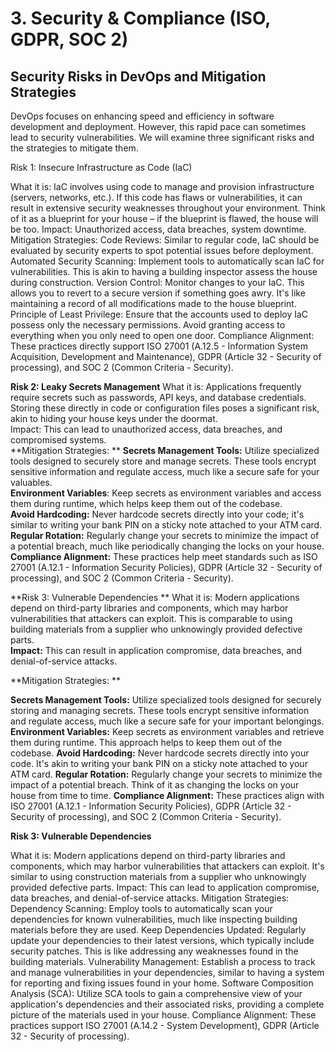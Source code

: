 <h1>3. Security & Compliance (ISO, GDPR, SOC 2)</h1>
 <h2>Security Risks in DevOps and Mitigation Strategies</h2>
 
DevOps focuses on enhancing speed and efficiency in software development and deployment. However, this rapid pace can sometimes lead to security vulnerabilities. We will examine three significant risks and the strategies to mitigate them.

Risk 1: Insecure Infrastructure as Code (IaC)

What it is: IaC involves using code to manage and provision infrastructure (servers, networks, etc.). If this code has flaws or vulnerabilities, it can result in extensive security weaknesses throughout your environment. Think of it as a blueprint for your house – if the blueprint is flawed, the house will be too.
  Impact: Unauthorized access, data breaches, system downtime.
  Mitigation Strategies:
    Code Reviews: Similar to regular code, IaC should be evaluated by security experts to spot potential issues before deployment.
      Automated Security Scanning: Implement tools to automatically scan IaC for vulnerabilities. This is akin to having a building inspector assess the house during construction.
      Version Control: Monitor changes to your IaC. This allows you to revert to a secure version if something goes awry. It's like maintaining a record of all modifications made to the house blueprint.
      Principle of Least Privilege: Ensure that the accounts used to deploy IaC possess only the necessary permissions. Avoid granting access to everything when you only need to open one door.
      Compliance Alignment: These practices directly support ISO 27001 (A.12.5 - Information System Acquisition, Development and Maintenance), GDPR (Article 32 - Security of processing), and SOC 2 (Common Criteria - Security).

**Risk 2: Leaky Secrets Management**
What it is: Applications frequently require secrets such as passwords, API keys, and database credentials. Storing these directly in code or configuration files poses a significant risk, akin to hiding your house keys under the doormat.  
Impact: This can lead to unauthorized access, data breaches, and compromised systems.  
**Mitigation Strategies: ** 
**Secrets Management Tools:** Utilize specialized tools designed to securely store and manage secrets. These tools encrypt sensitive information and regulate access, much like a secure safe for your valuables.  
**Environment Variables**: Keep secrets as environment variables and access them during runtime, which helps keep them out of the codebase.  
**Avoid Hardcoding:** Never hardcode secrets directly into your code; it's similar to writing your bank PIN on a sticky note attached to your ATM card.  
**Regular Rotation:** Regularly change your secrets to minimize the impact of a potential breach, much like periodically changing the locks on your house.  
**Compliance Alignment:** These practices help meet standards such as ISO 27001 (A.12.1 - Information Security Policies), GDPR (Article 32 - Security of processing), and SOC 2 (Common Criteria - Security).  

**Risk 3: Vulnerable Dependencies  **
What it is: Modern applications depend on third-party libraries and components, which may harbor vulnerabilities that attackers can exploit. This is comparable to using building materials from a supplier who unknowingly provided defective parts.  
**Impact:** This can result in application compromise, data breaches, and denial-of-service attacks.  

**Mitigation Strategies:  **

**Secrets Management Tools:** Utilize specialized tools designed for securely storing and managing secrets. These tools encrypt sensitive information and regulate access, much like a secure safe for your important belongings.
**Environment Variables:** Keep secrets as environment variables and retrieve them during runtime. This approach helps to keep them out of the codebase.
**Avoid Hardcoding:** Never hardcode secrets directly into your code. It's akin to writing your bank PIN on a sticky note attached to your ATM card.
**Regular Rotation:** Regularly change your secrets to minimize the impact of a potential breach. Think of it as changing the locks on your house from time to time.
**Compliance Alignment:** These practices align with ISO 27001 (A.12.1 - Information Security Policies), GDPR (Article 32 - Security of processing), and SOC 2 (Common Criteria - Security).

**Risk 3: Vulnerable Dependencies**

What it is: Modern applications depend on third-party libraries and components, which may harbor vulnerabilities that attackers can exploit. It's similar to using construction materials from a supplier who unknowingly provided defective parts.
Impact: This can lead to application compromise, data breaches, and denial-of-service attacks.
Mitigation Strategies:
Dependency Scanning: Employ tools to automatically scan your dependencies for known vulnerabilities, much like inspecting building materials before they are used.
Keep Dependencies Updated: Regularly update your dependencies to their latest versions, which typically include security patches. This is like addressing any weaknesses found in the building materials.
Vulnerability Management: Establish a process to track and manage vulnerabilities in your dependencies, similar to having a system for reporting and fixing issues found in your home.
Software Composition Analysis (SCA): Utilize SCA tools to gain a comprehensive view of your application's dependencies and their associated risks, providing a complete picture of the materials used in your house.
Compliance Alignment: These practices support ISO 27001 (A.14.2 - System Development), GDPR (Article 32 - Security of processing).
